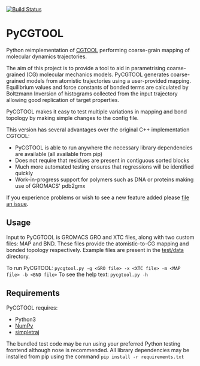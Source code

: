 [![Build Status](https://travis-ci.org/jag1g13/pycgtool.svg?branch=master)](https://travis-ci.org/jag1g13/pycgtool)

# PyCGTOOL
Python reimplementation of [CGTOOL](https://bitbucket.org/jag1g13/cgtool) performing coarse-grain mapping of molecular dynamics trajectories.

The aim of this project is to provide a tool to aid in parametrising coarse-grained (CG) molecular mechanics models.  PyCGTOOL generates coarse-grained models from atomistic trajectories using a user-provided mapping.  Equilibrium values and force constants of bonded terms are calculated by Boltzmann Inversion of histograms collected from the input trajectory allowing good replication of target properties.

PyCGTOOL makes it easy to test multiple variations in mapping and bond topology by making simple changes to the config file.

This version has several advantages over the original C++ implementation CGTOOL:
* PyCGTOOL is able to run anywhere the necessary library dependencies are available (all available from pip)
* Does not require that residues are present in contiguous sorted blocks
* Much more automated testing ensures that regressions will be identified quickly
* Work-in-progress support for polymers such as DNA or proteins making use of GROMACS' pdb2gmx

If you experience problems or wish to see a new feature added please [file an issue](https://github.com/jag1g13/pycgtool/issues).

## Usage
Input to PyCGTOOL is GROMACS GRO and XTC files, along with two custom files: MAP and BND.  These files provide the atomistic-to-CG mapping and bonded topology respectively.  Example files are present in the [test/data](https://github.com/jag1g13/pycgtool/tree/master/test/data) directory.

To run PyCGTOOL:
`pycgtool.py -g <GRO file> -x <XTC file> -m <MAP file> -b <BND file>`
To see the help text:
`pycgtool.py -h`

## Requirements
PyCGTOOL requires:
* Python3
* [NumPy](http://www.numpy.org/)
* [simpletraj](https://github.com/arose/simpletraj)

The bundled test code may be run using your preferred Python testing frontend although nose is recommended.
All library dependencies may be installed from pip using the command `pip install -r requirements.txt`
